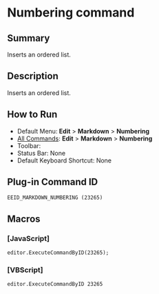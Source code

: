 # Numbering command

## Summary

Inserts an ordered list.

## Description

Inserts an ordered list.

## How to Run

- Default Menu: **Edit** \> **Markdown** \> **Numbering**
- [All Commands](../tools/all_commands): **Edit** \> **Markdown** \> **Numbering**
- Toolbar: 
- Status Bar: None
- Default Keyboard Shortcut: None

## Plug-in Command ID

```
EEID_MARKDOWN_NUMBERING (23265)```

## Macros

### \[JavaScript\]

```
editor.ExecuteCommandByID(23265);
```

### \[VBScript\]

```
editor.ExecuteCommandByID 23265
```
